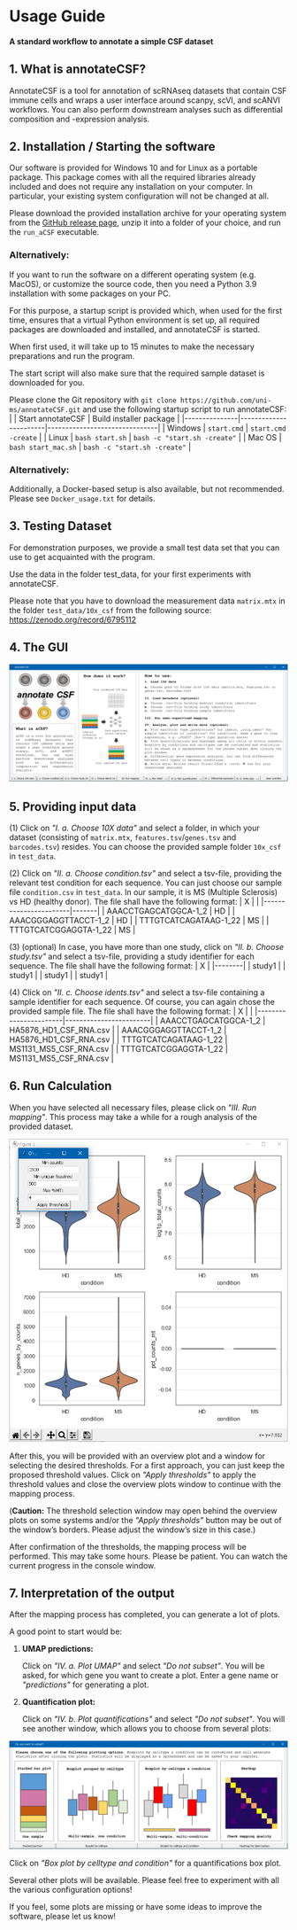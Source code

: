 # Usage Guide
#### A standard workflow to annotate a simple CSF dataset

## 1. What is annotateCSF?
AnnotateCSF is a tool for annotation of scRNAseq datasets that contain CSF immune cells and wraps a user interface around scanpy, scVI, and scANVI workflows. You can also perform downstream analyses such as differential composition and -expression analysis.

## 2. Installation / Starting the software

Our software is provided for Windows 10 and for Linux as a portable package. This package comes with all the required libraries already included and does not require any installation on your computer. In particular, your existing system configuration will not be changed at all.

Please download the provided installation archive for your operating system from the [GitHub release page](https://github.com/uni-ms/annotateCSF/releases/tag/1.0), unzip it into a folder of your choice, and run the `run_aCSF` executable.

### Alternatively:
If you want to run the software on a different operating system (e.g. MacOS), or customize the source code, then you need a Python 3.9 installation with some packages on your PC.

For this purpose, a startup script is provided which, when used for the first time, ensures that a virtual Python environment is set up, all required packages are downloaded and installed, and annotateCSF is started.

When first used, it will take up to 15 minutes to make the necessary preparations and run the program.

The start script will also make sure that the required sample dataset is downloaded for you.

Please clone the Git repository with `git clone https://github.com/uni-ms/annotateCSF.git` and use the following startup script to run annotateCSF:
| 		| Start annotateCSF	| Build installer package	|
|---------------|-----------------------|-------------------------------|
| Windows	| `start.cmd`		| `start.cmd -create`		|
| Linux		| `bash start.sh`	| `bash -c "start.sh -create"`	|
| Mac OS	| `bash start_mac.sh`	| `bash -c "start.sh -create"`	|

### Alternatively:
Additionally, a Docker-based setup is also available, but not recommended. Please see `Docker_usage.txt` for details.

## 3. Testing Dataset
For demonstration purposes, we provide a small test data set that you can use to get acquainted with the program.

Use the data in the folder test_data, for your first experiments with annotateCSF.

Please note that you have to download the measurement data `matrix.mtx` in the folder `test_data/10x_csf` from the following source: https://zenodo.org/record/6795112
 
## 4. The GUI
![annotateCSF Main Window](doc/main.png)


## 5. Providing input data
(1) Click on *"I. a. Choose 10X data"* and select a folder, in which your dataset (consisting of `matrix.mtx`, `features.tsv`/`genes.tsv` and `barcodes.tsv`) resides. You can choose the provided sample folder `10x_csf` in `test_data`.

(2) Click on *"II. a. Choose condition.tsv"* and select a tsv-file, providing the relevant test condition for each sequence. You can just choose our sample file `condition.csv` in `test_data`. In our sample, it is MS (Multiple Sclerosis) vs HD (healthy donor). The file shall have the following format:
| X			|	|
|-----------------------|-------|
| AAACCTGAGCATGGCA-1_2	| HD	|
| AAACGGGAGGTTACCT-1_2	| HD	|
| TTTGTCATCAGATAAG-1_22	| MS	|
| TTTGTCATCGGAGGTA-1_22	| MS	|

(3) (optional) In case, you have more than one study, click on *"II. b. Choose study.tsv"* and select a tsv-file, providing a study identifier for each sequence. The file shall have the following format:
| X	 |
|--------|
| study1 |
| study1 |
| study1 |
| study1 |

(4) Click on *"II. c. Choose idents.tsv"* and select a tsv-file containing a sample identifier for each sequence. Of course, you can again chose the provided sample file. The file shall have the following format:
| X			|			 |
|-----------------------|------------------------|
| AAACCTGAGCATGGCA-1_2	| HA5876_HD1_CSF_RNA.csv |
| AAACGGGAGGTTACCT-1_2	| HA5876_HD1_CSF_RNA.csv |
| TTTGTCATCAGATAAG-1_22	| MS1131_MS5_CSF_RNA.csv |
| TTTGTCATCGGAGGTA-1_22	| MS1131_MS5_CSF_RNA.csv |

## 6. Run Calculation
When you have selected all necessary files, please click on *"III. Run mapping"*.
This process may take a while for a rough analysis of the provided dataset.
 
![annotateCSF Main Window](doc/thresholds.png)

After this, you will be provided with an overview plot and a window for selecting the desired thresholds. For a first approach, you can just keep the proposed threshold values. Click on *"Apply thresholds"* to apply the threshold values and close the overview plots window to continue with the mapping process.

(**Caution:** The threshold selection window may open behind the overview plots on some systems and/or the *"Apply thresholds"* button may be out of the window’s borders. Please adjust the window’s size in this case.)

After confirmation of the thresholds, the mapping process will be performed. This may take some hours. Please be patient. You can watch the current progress in the console window.
 
## 7. Interpretation of the output
After the mapping process has completed, you can generate a lot of plots.

A good point to start would be:
1. **UMAP predictions:**

   Click on *"IV. a. Plot UMAP"* and select *"Do not subset"*.
   You will be asked, for which gene you want to create a plot. Enter a gene name or *"predictions"* for generating a plot.
2. **Quantification plot:**

   Click on *"IV. b. Plot quantifications"* and select *"Do not subset"*.
   You will see another window, which allows you to choose from several plots:

![annotateCSF Main Window](doc/plots.png)
 
Click on *"Box plot by celltype and condition"* for a quantifications box plot.

Several other plots will be available. Please feel free to experiment with all the various configuration options!

If you feel, some plots are missing or have some ideas to improve the software, please let us know!
